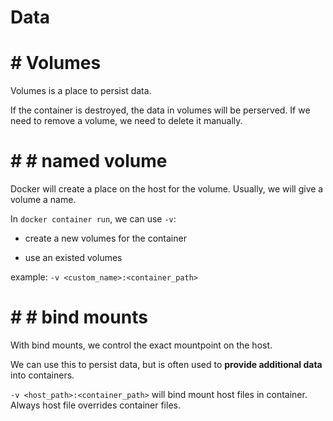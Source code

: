 #  Data

# #  Volumes

Volumes is a place to persist data.

If the container is destroyed, the data in volumes will be perserved. If we need to remove a volume, we need to delete it manually.
# # #  named volume

Docker will create a place on the host for the volume. Usually, we will give a volume a name.

In `docker container run`, we can use `-v`:

- create a new volumes for the container

- use an existed volumes

example: `-v <custom_name>:<container_path>`

# # #  bind mounts

With bind mounts, we control the exact mountpoint on the host.

We can use this to persist data, but is often used to **provide additional data** into containers.

`-v <host_path>:<container_path>` will bind mount host files in container. Always host file overrides container files.